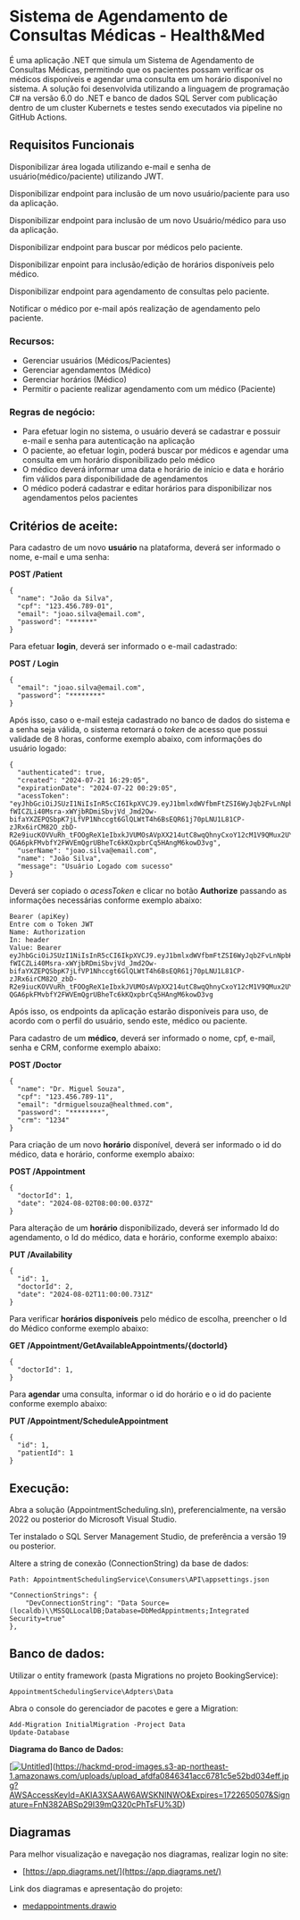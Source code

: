# Sistema de Agendamento de Consultas Médicas - Health&Med

É uma aplicação .NET que simula um Sistema de Agendamento de Consultas Médicas, permitindo que os pacientes possam verificar os médicos disponíveis e agendar uma consulta em um horário disponível no sistema. A solução foi desenvolvida utilizando a linguagem de programação C# na versão 6.0 do .NET e banco de dados SQL Server com publicação dentro de um cluster Kubernets e testes sendo executados via pipeline no GitHub Actions.

## Requisitos Funcionais
Disponibilizar área logada utilizando e-mail e senha de usuário(médico/paciente) utilizando JWT.

Disponibilizar endpoint para inclusão de um novo usuário/paciente para uso da aplicação.

Disponibilizar endpoint para inclusão de um novo Usuário/médico para uso da aplicação.

Disponibilizar endpoint para buscar por médicos pelo paciente.

Disponibilizar enpoint para inclusão/edição de horários disponíveis pelo médico.

Disponibilizar endpoint para agendamento de consultas pelo paciente.

Notificar o médico por e-mail após realização de agendamento pelo paciente.

### Recursos:
* Gerenciar usuários (Médicos/Pacientes)
* Gerenciar agendamentos (Médico)
* Gerenciar horários (Médico)
* Permitir o paciente realizar agendamento com um médico (Paciente)

### Regras de negócio:
* Para efetuar login no sistema, o usuário deverá se cadastrar e possuir e-mail e senha para autenticação na aplicação
* O paciente, ao efetuar login, poderá buscar por médicos e agendar uma consulta em um horário disponibilizado pelo médico
* O médico deverá informar uma data e horário de início e data e horário fim válidos para disponibilidade de agendamentos
* O médico poderá cadastrar e editar horários para disponibilizar nos agendamentos pelos pacientes

## Critérios de aceite:

Para cadastro de um novo **usuário** na plataforma, deverá ser informado o nome, e-mail e uma senha:

**POST /Patient**
```
{
  "name": "João da Silva",
  "cpf": "123.456.789-01",
  "email": "joao.silva@email.com",
  "password": "******"
}

```

Para efetuar **login**, deverá ser informado o e-mail cadastrado:

**POST / Login**

```
{
  "email": "joao.silva@email.com",
  "password": "********"
}
```

Após isso, caso o e-mail esteja cadastrado no banco de dados do sistema e a senha seja válida, o sistema retornará o *token* de acesso que possui validade de 8 horas, conforme exemplo abaixo, com informações do usuário logado:

````
{
  "authenticated": true,
  "created": "2024-07-21 16:29:05",
  "expirationDate": "2024-07-22 00:29:05",
  "acessToken": "eyJhbGciOiJSUzI1NiIsInR5cCI6IkpXVCJ9.eyJ1bmlxdWVfbmFtZSI6WyJqb2FvLnNpbHZhQGVtYWlsLmNvbSIsImpvYW8uc2lsdmFAZW1haWwuY29tIl0sImp0aSI6ImM5Njg1MWNhLTVmNzUtNDk0YS05ZTlhLWI5NWNhMmUwOTJlZSIsIm5iZiI6MTcyMTU5MDE0NSwiZXhwIjoxNzIxNjE4OTQ1LCJpYXQiOjE3MjE1OTAxNDUsImlzcyI6IkV4ZW1wbG9Jc3N1ZXIiLCJhdWQiOiJFeGVtcGxvQXVkaWVuY2UifQ.cwQz5878YWdfZfSxEIJnEsvHxD__TX0HbWyWSepqBQDvG9fdTc54-fWICZLi40Msra-xWYjbRDmiSbvjVd_Jmd2Ow-bifaYXZEPQSbpK7jLfVP1Nhccgt6GlQLWtT4h6BsEQR61j70pLNU1L81CP-zJRx6irCM82O_zbD-R2e9iucKOVVuRh_tFOOgReX1eIbxkJVUMOsAVpXX214utC8wqQhnyCxoY12cM1V9QMux2UYj2B8imVo0NAOC7n50FW8BZ8urOEgugX45y8ER0i4biZTUW6qCwe0T-QGA6pkFMvbfY2FWVEmQgrUBheTc6kKQxpbrCq5HAngM6kowD3vg",
  "userName": "joao.silva@email.com",
  "name": "João Silva",
  "message": "Usuário Logado com sucesso"
}
````

Deverá ser copiado o *acessToken* e clicar no botão **Authorize** passando as informações necessárias conforme exemplo abaixo:

````
Bearer (apiKey)
Entre com o Token JWT
Name: Authorization
In: header
Value: Bearer eyJhbGciOiJSUzI1NiIsInR5cCI6IkpXVCJ9.eyJ1bmlxdWVfbmFtZSI6WyJqb2FvLnNpbHZhQGVtYWlsLmNvbSIsImpvYW8uc2lsdmFAZW1haWwuY29tIl0sImp0aSI6ImM5Njg1MWNhLTVmNzUtNDk0YS05ZTlhLWI5NWNhMmUwOTJlZSIsIm5iZiI6MTcyMTU5MDE0NSwiZXhwIjoxNzIxNjE4OTQ1LCJpYXQiOjE3MjE1OTAxNDUsImlzcyI6IkV4ZW1wbG9Jc3N1ZXIiLCJhdWQiOiJFeGVtcGxvQXVkaWVuY2UifQ.cwQz5878YWdfZfSxEIJnEsvHxD__TX0HbWyWSepqBQDvG9fdTc54-fWICZLi40Msra-xWYjbRDmiSbvjVd_Jmd2Ow-bifaYXZEPQSbpK7jLfVP1Nhccgt6GlQLWtT4h6BsEQR61j70pLNU1L81CP-zJRx6irCM82O_zbD-R2e9iucKOVVuRh_tFOOgReX1eIbxkJVUMOsAVpXX214utC8wqQhnyCxoY12cM1V9QMux2UYj2B8imVo0NAOC7n50FW8BZ8urOEgugX45y8ER0i4biZTUW6qCwe0T-QGA6pkFMvbfY2FWVEmQgrUBheTc6kKQxpbrCq5HAngM6kowD3vg
````

Após isso, os endpoints da aplicação estarão disponíveis para uso, de acordo com o perfil do usuário, sendo este, médico ou paciente.

Para cadastro de um **médico**, deverá ser informado o nome, cpf, e-mail, senha e CRM, conforme exemplo abaixo:

**POST /Doctor**

````
{
  "name": "Dr. Miguel Souza",
  "cpf": "123.456.789-11",
  "email": "drmiguelsouza@healthmed.com",
  "password": "********",
  "crm": "1234"
}
````

Para criação de um novo **horário** disponível, deverá ser informado o id do médico, data e horário, conforme exemplo abaixo:

**POST /Appointment**

````
{
  "doctorId": 1,
  "date": "2024-08-02T08:00:00.037Z"
}
````

Para alteração de um **horário** disponibilizado, deverá ser informado Id do agendamento, o Id do médico, data e horário, conforme exemplo abaixo:

**PUT /Availability**

````
{
  "id": 1,
  "doctorId": 2,
  "date": "2024-08-02T11:00:00.731Z"
}
````

Para verificar **horários disponíveis** pelo médico de escolha, preencher o Id do Médico conforme exemplo abaixo:

**GET /Appointment/GetAvailableAppointments/{doctorId}**
````
{
  "doctorId": 1,
}
````
Para **agendar** uma consulta, informar o id do horário e o id do paciente conforme exemplo abaixo:

**PUT /Appointment/ScheduleAppointment**

````
{
  "id": 1,
  "patientId": 1
}
````


## Execução:
Abra a solução (AppointmentScheduling.sln), preferencialmente, na versão 2022 ou posterior do Microsoft Visual Studio.

Ter instalado o SQL Server Management Studio, de preferência a versão 19 ou posterior.

Altere a string de conexão (ConnectionString) da base de dados:

````
Path: AppointmentSchedulingService\Consumers\API\appsettings.json

"ConnectionStrings": {
    "DevConnectionString": "Data Source=(localdb)\\MSSQLLocalDB;Database=DbMedAppintments;Integrated Security=true"
},
````

## Banco de dados:
Utilizar o entity framework (pasta Migrations no projeto BookingService):
````
AppointmentSchedulingService\Adpters\Data
````
Abra o console do gerenciador de pacotes e gere a Migration:
````
Add-Migration InitialMigration -Project Data
Update-Database
````
**Diagrama do Banco de Dados:**

[[![Untitled](https://hackmd.io/_uploads/r1VHpWotA.png)](https://hackmd-prod-images.s3-ap-northeast-1.amazonaws.com/uploads/upload_afdfa0846341acc6781c5e52bd034eff.jpg?AWSAccessKeyId=AKIA3XSAAW6AWSKNINWO&Expires=1722650507&Signature=FnN382ABSp29I39mQ320cPhTsFU%3D)](https://hackmd-prod-images.s3-ap-northeast-1.amazonaws.com/uploads/upload_afdfa0846341acc6781c5e52bd034eff.jpg?AWSAccessKeyId=AKIA3XSAAW6AWSKNINWO&Expires=1722650507&Signature=FnN382ABSp29I39mQ320cPhTsFU%3D)


## Diagramas
Para melhor visualização e navegação nos diagramas, realizar login no site:
* [https://app.diagrams.net/](https://app.diagrams.net/)

Link dos diagramas e apresentação do projeto:
* [medappointments.drawio](https://drive.google.com/file/d/1-KnEti7zq4l8iJwbpSu9gnDOIUGbByg8/view?usp=sharing)

